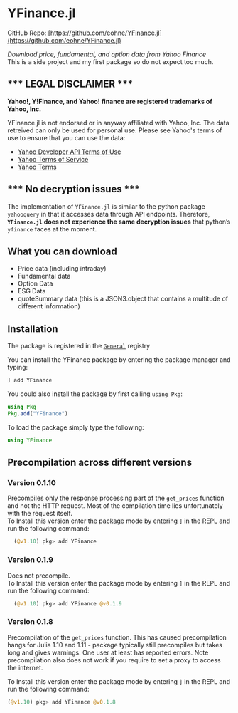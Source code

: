 # YFinance.jl
GitHub Repo: [https://github.com/eohne/YFinance.jl](https://github.com/eohne/YFinance.jl)

*Download price, fundamental, and option data from Yahoo Finance*  
This is a side project and my first package so do not expect too much. 
## \*\*\* LEGAL DISCLAIMER \*\*\*
**Yahoo!, Y!Finance, and Yahoo! finance are registered trademarks of
Yahoo, Inc.**

YFinance.jl is not endorsed or in anyway affiliated with Yahoo, Inc. The data retreived can only be used for personal use. 
Please see Yahoo's terms of use to ensure that you can use the data:
 - [Yahoo Developer API Terms of Use](https://policies.yahoo.com/us/en/yahoo/terms/product-atos/apiforydn/index.htm)
 - [Yahoo Terms of Service](https://legal.yahoo.com/us/en/yahoo/terms/otos/index.html)
 - [Yahoo Terms](https://policies.yahoo.com/us/en/yahoo/terms/index.htm)

## \*\*\* No decryption issues \*\*\*
The implementation of `YFinance.jl` is similar to the python package `yahooquery` in that it accesses data through API endpoints. Therefore, **`YFinance.jl` does not experience the same decryption issues** that python’s `yfinance` faces at the moment.

## What you can download
- Price data (including intraday)
- Fundamental data
- Option Data
- ESG Data
- quoteSummary data (this is a JSON3.object that contains a multitude of different information)

## Installation

The package is registered in the [`General`](https://github.com/JuliaRegistries/General) registry

You can install the YFinance package by entering the package manager and typing:
```julia
] add YFinance 
```
You could also install the package by first calling `using Pkg`:
```julia
using Pkg
Pkg.add("YFinance") 
```

To load the package simply type the following:
```julia
using YFinance
```

## Precompilation across different versions

### Version 0.1.10 
Precompiles only the response processing part of the `get_prices` function and not the HTTP request. Most of the compilation time lies unfortunately with the request itself.  
To Install this version enter the package mode by entering `]` in the REPL and run the following command:
```julia
  (@v1.10) pkg> add YFinance
```

### Version 0.1.9 
Does not precompile.  
To Install this version enter the package mode by entering `]` in the REPL and run the following command:
```julia
  (@v1.10) pkg> add YFinance @v0.1.9
```

### Version 0.1.8 
Precompilation of the `get_prices` function. This has caused precompilation hangs for Julia 1.10 and 1.11 - package typically still precompiles but takes long and gives warnings. One user at least has reported errors. Note precompilation also does not work if you require to set a proxy to access the internet. 

To Install this version enter the package mode by entering `]` in the REPL and run the following command:
```julia
(@v1.10) pkg> add YFinance @v0.1.8
```